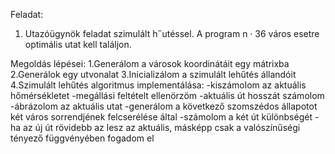 Feladat:
1. Utazóügynök feladat szimulált h˝utéssel. A program n · 36 város esetre optimális utat kell találjon.

Megoldás lépései:
1.Generálom a városok koordinátáit egy mátrixba
2.Generálok egy utvonalat
3.Inicializálom a  szimulált lehűtés állandóit
4.Szimulált lehűtés algoritmus implementálása:
	-kiszámolom az aktuális hőmérsékletet
	-megállási feltételt ellenörzöm
	-aktuális út hosszát számolom
	-ábrázolom az aktuális utat
	-generálom a következő szomszédos állapotot két város sorrendjének felcserélése által
	-számolom a két út különbségét
	-ha az új út rövidebb az lesz az aktuális, másképp csak a valószínűségi tényező függvényében fogadom el